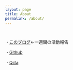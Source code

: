 ```yaml
---
layout: page
title: About
permalink: /about/
---
```

<!-- 
This is the base Jekyll theme. You can find out more info about customizing your Jekyll theme, as well as basic Jekyll usage documentation at [jekyllrb.com](https://jekyllrb.com/)

You can find the source code for Minima at GitHub:
[jekyll][jekyll-organization] /
[minima](https://github.com/jekyll/minima)

You can find the source code for Jekyll at GitHub:
[jekyll][jekyll-organization] /
[jekyll](https://github.com/jekyll/jekyll)


[jekyll-organization]: https://github.com/jekyll

 -->
 <br>

・[このブログ](https://kazumawada.github.io/)←一週間の活動報告<br>
 
・[Github](https://github.com/kazumawada/)<br>

・[Qiita](https://qiita.com/kazumawada)<br>




